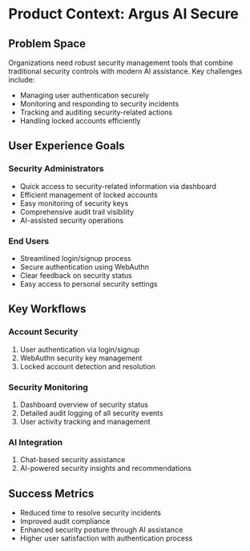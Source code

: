 # Product Context: Argus AI Secure

## Problem Space
Organizations need robust security management tools that combine traditional security controls with modern AI assistance. Key challenges include:
- Managing user authentication securely
- Monitoring and responding to security incidents
- Tracking and auditing security-related actions
- Handling locked accounts efficiently

## User Experience Goals

### Security Administrators
- Quick access to security-related information via dashboard
- Efficient management of locked accounts
- Easy monitoring of security keys
- Comprehensive audit trail visibility
- AI-assisted security operations

### End Users
- Streamlined login/signup process
- Secure authentication using WebAuthn
- Clear feedback on security status
- Easy access to personal security settings

## Key Workflows

### Account Security
1. User authentication via login/signup
2. WebAuthn security key management
3. Locked account detection and resolution

### Security Monitoring
1. Dashboard overview of security status
2. Detailed audit logging of all security events
3. User activity tracking and management

### AI Integration
1. Chat-based security assistance
2. AI-powered security insights and recommendations

## Success Metrics
- Reduced time to resolve security incidents
- Improved audit compliance
- Enhanced security posture through AI assistance
- Higher user satisfaction with authentication process